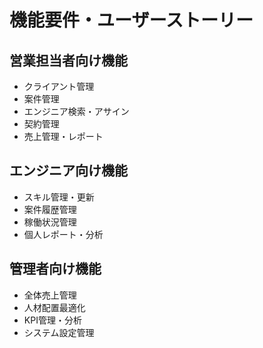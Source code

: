 # 機能要件・ユーザーストーリー

## 営業担当者向け機能

- クライアント管理
- 案件管理
- エンジニア検索・アサイン
- 契約管理
- 売上管理・レポート

## エンジニア向け機能

- スキル管理・更新
- 案件履歴管理
- 稼働状況管理
- 個人レポート・分析

## 管理者向け機能

- 全体売上管理
- 人材配置最適化
- KPI管理・分析
- システム設定管理

